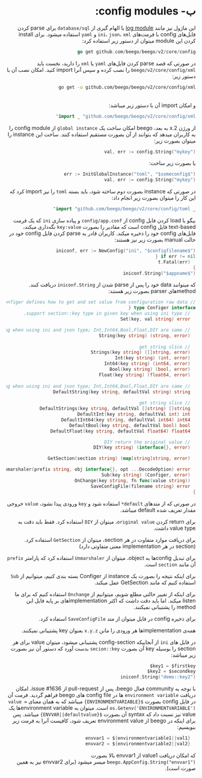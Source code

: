 <div dir="rtl">

# ب- config modules:
این ماژول نیز مانند [log module]() با الهام گیری از `database/sql` برای parse کردن فایل‌های config با فرمت‌های `ini`، `json`، `xml` و `yaml` استفاده میشود. 
برای install کردن این module میتوان از دستور زیر استفاده کرد:
	
  ```go
go get github.com/beego/beego/v2/core/config
```
	
در صورتی که قصد parse کردن فایل‌های `yaml` یا `xml` را دارید، نخست باید `beego/v2/core/config/xml` را نصب کرده و سپس آنرا import کنید. امکان نصب آن با دستور زیر:
	
  ```bash
go get -u github.com/beego/beego/v2/core/config/xml
```
‍ 	
و امکان import آن با دستور زیر میباشد:
	
  ```go
import _ "github.com/beego/beego/v2/core/config/xml"
```

از ورژن 2.x به بعد، beego امکان ساخت یک `global instance` از config module را به کاربران میدهد که بتوانند از آن بصورت مستقیم استفاده کنند. ساخت این instance را میتوان بصورت زیر:
	
  ```go
val, err := config.String("mykey")
``` 
	
یا بصورت زیر ساخت:

  ```go
err := InitGlobalInstance("toml", "$someconfig$")
val, err := config.String("mykey")
```
	
در صورتی که instance بصورت دوم ساخته شود، باید بسته `toml` را نیز import کرد که این کار را میتوان بصورت زیر انجام داد:

	
  ```go
_ import "github.com/beego/beego/v2/core/config/toml"
```
	
بیگو با load کردن فایل config از `config/app.conf` و پیاده سازی `ini` که یک فرمت text-based فایل config است که مقادیر را بصورت `key:value` نگه‌داری میکند، فایل‌های config خود را ذخیره میکند. کاربران قادر به parse کردن فایل config خود در حالت manual بصورت زیر نیز هستند:
	
  ```go
iniconf, err := NewConfig("ini", "$configfilename$")
if err != nil {
	t.Fatal(err)
}
iniconf.String("$appname$")
```
		
که میتوانند data خود را پس از parse شدن از `iniconf.String` دریافت کنند. methodهای parser بصورت زیر هستند:
	
  ```go
// Configer defines how to get and set value from configuration raw data.
type Configer interface {
    // support section::key type in given key when using ini type.
    Set(key, val string) error

    // support section::key type in key string when using ini and json type; Int,Int64,Bool,Float,DIY are same.
    String(key string) (string, error)
    
    // get string slice
    Strings(key string) ([]string, error)
    Int(key string) (int, error)
    Int64(key string) (int64, error)
    Bool(key string) (bool, error)
    Float(key string) (float64, error)
    
    // support section::key type in key string when using ini and json type; Int,Int64,Bool,Float,DIY are same.
    DefaultString(key string, defaultVal string) string
    
    // get string slice
    DefaultStrings(key string, defaultVal []string) []string
    DefaultInt(key string, defaultVal int) int
    DefaultInt64(key string, defaultVal int64) int64
    DefaultBool(key string, defaultVal bool) bool
    DefaultFloat(key string, defaultVal float64) float64

    // DIY return the original value
    DIY(key string) (interface{}, error)

    GetSection(section string) (map[string]string, error)

    Unmarshaler(prefix string, obj interface{}, opt ...DecodeOption) error
    Sub(key string) (Configer, error)
    OnChange(key string, fn func(value string))
    SaveConfigFile(filename string) error
}
```

در صورتی که از متدهای `default*` استفاده شود و `key` ورودی پیدا نشود، `value` خروجی مقدار تعریف شده ‍default میباشد.

برای return کردن `original value`، میتوان از `DIY` استفاده کرد. فقط باید دقت به value type داشت.

برای دریافت موارد متفاوت در هر section، میتوان از `GetSection` استفاده کرد. (section در هر implementation معنی متفاوتی دارد)

برای تبدیل configها به object، میتوان از `Unmarshaler` استفاده کرد که پارامتر `prefix` آن مانند `section` است.

برای اینکه نتیجه را بصورت یک instance از Configer بسته بندی کنیم، میتوانیم از ‍`Sub` استفاده کنیم که مانند GetSection عمل میکند.

برای اینکه از تغییر حالتی مطلع شویم، میتوانیم از `Onchange` استفاده کنیم که برای ما listen میکند. اما باید دقت داشت که اکثر implementationهای بر پایه فایل این method را پشتیبانی نمیکنند.

برای ذخیره config در فایل میتوان از متد `SaveConfigFile` استفاده کرد.
	
همه‌ی implementationها هر ورودی را مانن `x.y.z` بعنوان key پشتیبانی نمیکنند.
	
در فایل های `ini` از آنجاییکه config-section پشتیبانی میشود، میتوان value برای هر section را بوسیله key آن بصورت `secion::key` بدست آورد که دستور آن نیز بصورت زیر میباشد:
	
  ```go
key1 = $firstkey$
key2 = $secondkey$
iniconf.String("demo::key2")
```
	
با توجه به community فعال beego، پس از pull-request از issue #1636، امکان دریافت `environment variable` ها در config file های beego فراهم گردید. فرمت آن در فایل config بصورت `${ENVIRONMENTVARIABLE}` میباشد که به همان معنای ‍`value = os.Getenv('ENVIRONMENTVARIABLE')` است. میتوان به environment variableها یک value نیز نسبت داد که syntax آن بصورت `${ENVVAR||defaultvalue}` میباشد. پس برای اینکه در beego از environment value تعریف شود، کافیست آنرا به فرمت زیر بنویسیم:
	
  ```go
	envvar1 = ${environmentvariable1||val1}
	envvar2 = ${environmentvariable2||val2}
```	

که امکان دریافت value1 از envvar1 بالا بصورت `beego.AppConfig.String("envvar1")` میسر میشود (برای envvar2 نیز به همین صورت است).
	
</div>
